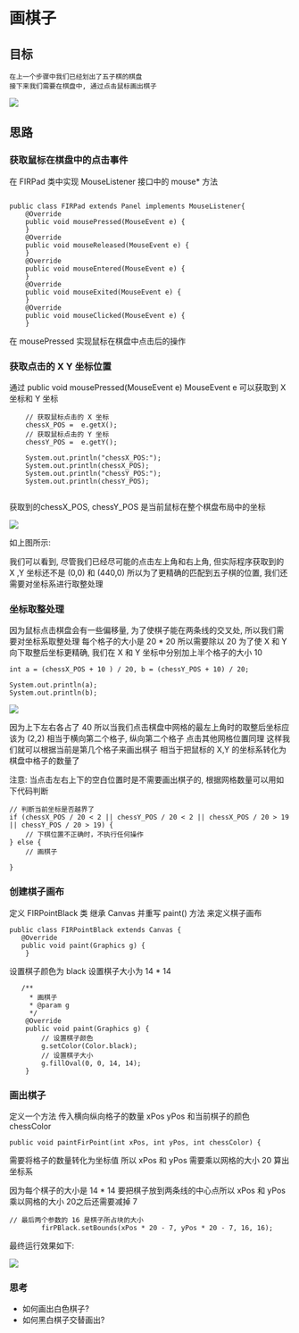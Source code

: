 # 画棋子

## 目标

```
在上一个步骤中我们已经划出了五子棋的棋盘
接下来我们需要在棋盘中, 通过点击鼠标画出棋子
```

![](assets/16665839892427.jpg)

## 思路

### 获取鼠标在棋盘中的点击事件


在 FIRPad 类中实现 MouseListener 接口中的 mouse* 方法


```

public class FIRPad extends Panel implements MouseListener{
    @Override
    public void mousePressed(MouseEvent e) {
    }
    @Override
    public void mouseReleased(MouseEvent e) {
    }
    @Override
    public void mouseEntered(MouseEvent e) {
    }
    @Override
    public void mouseExited(MouseEvent e) {
    }
    @Override
    public void mouseClicked(MouseEvent e) {
    }
```

在 mousePressed 实现鼠标在棋盘中点击后的操作


### 获取点击的 X Y 坐标位置

通过 public void mousePressed(MouseEvent e) MouseEvent e 可以获取到 X 坐标和 Y 坐标

```
    // 获取鼠标点击的 X 坐标
    chessX_POS =  e.getX();
    // 获取鼠标点击的 Y 坐标
    chessY_POS =  e.getY();
    
    System.out.println("chessX_POS:");
    System.out.println(chessX_POS);
    System.out.println("chessY_POS:");
    System.out.println(chessY_POS);
    
```
获取到的chessX_POS, chessY_POS 是当前鼠标在整个棋盘布局中的坐标 

![](assets/16665819116268.jpg)

如上图所示:

我们可以看到, 尽管我们已经尽可能的点击左上角和右上角,
但实际程序获取到的 X ,Y 坐标还不是 (0,0) 和 (440,0)
所以为了更精确的匹配到五子棋的位置, 我们还需要对坐标系进行取整处理 

### 坐标取整处理



因为鼠标点击棋盘会有一些偏移量, 为了使棋子能在两条线的交叉处, 所以我们需要对坐标系取整处理
每个格子的大小是 20 * 20 所以需要除以 20
为了使 X 和 Y 向下取整后坐标更精确, 我们在 X 和 Y 坐标中分别加上半个格子的大小 10

```
int a = (chessX_POS + 10 ) / 20, b = (chessY_POS + 10) / 20;

System.out.println(a);
System.out.println(b);
```

![](assets/16665824358765.jpg)

因为上下左右各占了 40 
所以当我们点击棋盘中网格的最左上角时的取整后坐标应该为
(2,2) 
相当于横向第二个格子, 纵向第二个格子
点击其他网格位置同理
这样我们就可以根据当前是第几个格子来画出棋子
相当于把鼠标的 X,Y 的坐标系转化为棋盘中格子的数量了


注意: 当点击左右上下的空白位置时是不需要画出棋子的, 根据网格数量可以用如下代码判断

```
// 判断当前坐标是否越界了
if (chessX_POS / 20 < 2 || chessY_POS / 20 < 2 || chessX_POS / 20 > 19 || chessY_POS / 20 > 19) {
    // 下棋位置不正确时，不执行任何操作
} else {
    // 画棋子
  
}
```
### 创建棋子画布

定义 FIRPointBlack 类 继承 Canvas 并重写 paint() 方法 来定义棋子画布

```
public class FIRPointBlack extends Canvas {
   @Override
   public void paint(Graphics g) {
	}
```

设置棋子颜色为 black
设置棋子大小为 14 * 14

```
   /**
     * 画棋子
     * @param g
     */
    @Override
	public void paint(Graphics g) {
        // 设置棋子颜色
        g.setColor(Color.black);
        // 设置棋子大小
        g.fillOval(0, 0, 14, 14);
    }
```






### 画出棋子

定义一个方法 传入横向纵向格子的数量 xPos yPos 和当前棋子的颜色 chessColor

```
public void paintFirPoint(int xPos, int yPos, int chessColor) {

```


需要将格子的数量转化为坐标值
所以 xPos 和 yPos 需要乘以网格的大小 20 算出坐标系

因为每个棋子的大小是 14 * 14
要把棋子放到两条线的中心点所以 xPos 和 yPos 乘以网格的大小 20之后还需要减掉 7

```
// 最后两个参数的 16 是棋子所占块的大小 
        firPBlack.setBounds(xPos * 20 - 7, yPos * 20 - 7, 16, 16);
```

最终运行效果如下:

![](assets/16665839892427.jpg)

### 思考

- 如何画出白色棋子?
- 如何黑白棋子交替画出?


